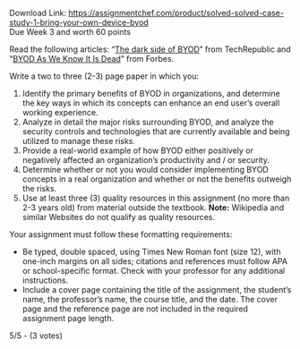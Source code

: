 Download Link: https://assignmentchef.com/product/solved-solved-case-study-1-bring-your-own-device-byod
<br>
Due Week 3 and worth 60 points

Read the following articles: “<a title="The Dark Side of BYOD" href="https://blackboard.strayer.edu/bbcswebdav/institution/CIS/333/1144/Week3/Week3CaseStudy1_BringYourOwnDevice.pdf" rel="nofollow">The dark side of BYOD</a>” from TechRepublic and “<a title="BYOD As We Know It Is Dead" href="https://blackboard.strayer.edu/bbcswebdav/institution/CIS/333/1144/Week3/Week3CaseStudy1_BYODAsWeKnowItIsDead.pdf" rel="nofollow">BYOD As We Know It Is Dead</a>” from Forbes.

Write a two to three (2-3) page paper in which you:

<ol>

 <li>Identify the primary benefits of BYOD in organizations, and determine the key ways in which its concepts can enhance an end user’s overall working experience.</li>

 <li>Analyze in detail the major risks surrounding BYOD, and analyze the security controls and technologies that are currently available and being utilized to manage these risks.</li>

 <li>Provide a real-world example of how BYOD either positively or negatively affected an organization’s productivity and / or security.</li>

 <li>Determine whether or not you would consider implementing BYOD concepts in a real organization and whether or not the benefits outweigh the risks.</li>

 <li>Use at least three (3) quality resources in this assignment (no more than 2-3 years old) from material outside the textbook. <strong>Note:</strong> Wikipedia and similar Websites do not qualify as quality resources.</li>

</ol>

Your assignment must follow these formatting requirements:

<ul>

 <li>Be typed, double spaced, using Times New Roman font (size 12), with one-inch margins on all sides; citations and references must follow APA or school-specific format. Check with your professor for any additional instructions.</li>

 <li>Include a cover page containing the title of the assignment, the student’s name, the professor’s name, the course title, and the date. The cover page and the reference page are not included in the required assignment page length.</li>

</ul>

5/5 - (3 votes)